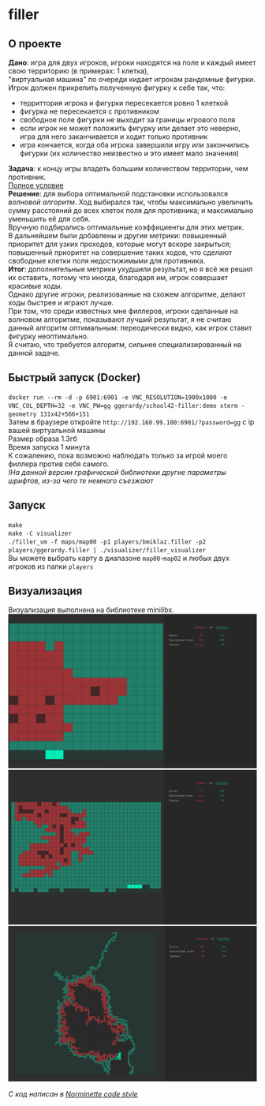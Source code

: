 # filler

## О проекте
**Дано**: игра для двух игроков, игроки находятся на поле и каждый имеет свою территорию (в примерах: 1 клетка),  
"виртуальная машина" по очереди кидает игрокам рандомные фигурки. Игрок должен прикрепить полученную фигурку к себе так, что:  
+ территтория игрока и фигурки пересекается ровно 1 клеткой  
+ фигурка не пересекается с противником  
+ свободное поле фигурки не выходит за границы игрового поля  
+ если игрок не может положить фигурку или делает это неверно, игра для него заканчивается и ходит только противник  
+ игра кончается, когда оба игрока завершили игру или закончились фигурки (их количество неизвестно и это имеет мало значения)

**Задача**: к концу игры владеть большим количеством территории, чем противник.  
[Полное условие](https://github.com/liftchampion/filler/blob/master/filler.en.pdf)  
**Решение**: для выбора оптимальной подстановки использовался *волновой алгоритм*. Ход выбирался так, чтобы максимально увеличить сумму расстояний до всех клеток поля для противника; и максимально уменьшить её для себя.  
Вручную подбирались оптимальные коэффициенты для этих метрик.  
В дальнейшем были добавлены и другие метрики: повышенный приоритет для узких проходов, которые могут вскоре закрыться;  
повышенный приоритет на совершение таких ходов, что сделают свободные клетки поля недостижимыми для противника.  
**Итог**: дополнительные метрики ухудшили результат, но я всё же решил их оставить, потому что иногда, благодаря им, игрок совершает красивые ходы.  
Однако другие игроки, реализованные на схожем алгоритме, делают ходы быстрее и играют лучше.  
При том, что среди известных мне филлеров, игроки сделанные на волновом алгоритме, показывают лучший результат, я не считаю данный алгоритм оптимальным: переодически видно, как игрок ставит фигурку неоптимально.  
Я считаю, что требуется алгоритм, сильнее специализированный на данной задаче.

## Быстрый запуск (Docker)
`docker run --rm -d -p 6901:6901 -e VNC_RESOLUTION=1900x1000 -e VNC_COL_DEPTH=32 -e VNC_PW=gg ggerardy/school42-filler:demo xterm -geometry 131x42+566+151`  
Затем в браузере откройте `http://192.168.99.100:6901/?password=gg` с ip вашей виртуальной машины  
Размер образа 1.3гб  
Время запуска 1 минута  
К сожалению, пока возможно наблюдать только за игрой моего филлера против себя самого.  
*!На данной версии графической библиотеки другие параметры шрифтов, из-за чего те немного съезжают*  
## Запуск
`make`  
`make -C visualizer`  
`./filler_vm -f maps/map00 -p1 players/bmiklaz.filler -p2 players/ggerardy.filler | ./visualizer/filler_visualizer`  
Вы можете выбрать карту в диапазоне `map00`-`map02` и любых двух игроков из папки `players`  

## Визуализация
Визуализация выполнена на библиотеке minilibx.
![map00](https://raw.githubusercontent.com/liftchampion/filler/master/imgs/Screen%20Shot%202019-05-13%20at%2021.30.27.png)
![map01](https://raw.githubusercontent.com/liftchampion/filler/master/imgs/Screen%20Shot%202019-05-13%20at%2021.29.40.png)
![map02](https://raw.githubusercontent.com/liftchampion/filler/master/imgs/Screen%20Shot%202019-05-13%20at%2021.28.59.png)

*C код написан в [Norminette code style](https://github.com/liftchampion/Norminette)*
